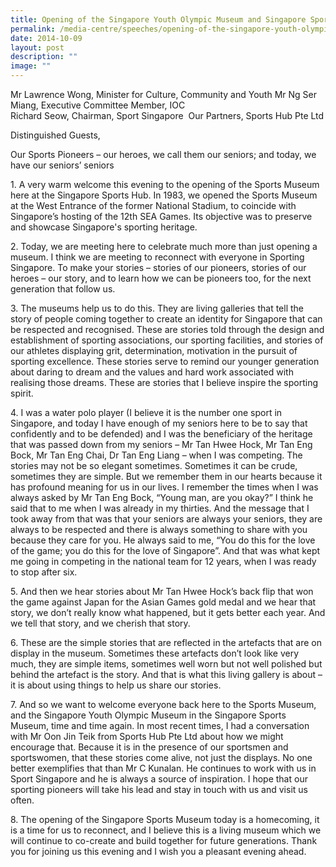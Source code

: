 ```yaml
---
title: Opening of the Singapore Youth Olympic Museum and Singapore Sports Museum
permalink: /media-centre/speeches/opening-of-the-singapore-youth-olympic-museum-and-singapore-sports-museum/
date: 2014-10-09
layout: post
description: ""
image: ""
---
```


Mr Lawrence Wong, Minister for Culture, Community and Youth
Mr Ng Ser Miang, Executive Committee Member, IOC  
Richard Seow, Chairman, Sport Singapore 
Our Partners, Sports Hub Pte Ltd

Distinguished Guests,

Our Sports Pioneers – our heroes, we call them our seniors; and today, we have our seniors’ seniors

1\. A very warm welcome this evening to the opening of the Sports Museum here at the Singapore Sports Hub. In 1983, we opened the Sports Museum at the West Entrance of the former National Stadium, to coincide with Singapore’s hosting of the 12th SEA Games. Its objective was to preserve and showcase Singapore's sporting heritage. 

2\. Today, we are meeting here to celebrate much more than just opening a museum. I think we are meeting to reconnect with everyone in Sporting Singapore. To make your stories – stories of our pioneers, stories of our heroes – our story, and to learn how we can be pioneers too, for the next generation that follow us.

3\. The museums help us to do this. They are living galleries that tell the story of people coming together to create an identity for Singapore that can be respected and recognised. These are stories told through the design and establishment of sporting associations, our sporting facilities, and stories of our athletes displaying grit, determination, motivation in the pursuit of sporting excellence. These stories serve to remind our younger generation about daring to dream and the values and hard work associated with realising those dreams. These are stories that I believe inspire the sporting spirit.

4\. I was a water polo player (I believe it is the number one sport in Singapore, and today I have enough of my seniors here to be to say that confidently and to be defended) and I was the beneficiary of the heritage that was passed down from my seniors – Mr Tan Hwee Hock, Mr Tan Eng Bock, Mr Tan Eng Chai, Dr Tan Eng Liang – when I was competing. The stories may not be so elegant sometimes. Sometimes it can be crude, sometimes they are simple. But we remember them in our hearts because it has profound meaning for us in our lives. I remember the times when I was always asked by Mr Tan Eng Bock, “Young man, are you okay?” I think he said that to me when I was already in my thirties. And the message that I took away from that was that your seniors are always your seniors, they are always to be respected and there is always something to share with you because they care for you. He always said to me, “You do this for the love of the game; you do this for the love of Singapore”. And that was what kept me going in competing in the national team for 12 years, when I was ready to stop after six.

5\. And then we hear stories about Mr Tan Hwee Hock’s back flip that won the game against Japan for the Asian Games gold medal and we hear that story, we don’t really know what happened, but it gets better each year. And we tell that story, and we cherish that story.

6\. These are the simple stories that are reflected in the artefacts that are on display in the museum. Sometimes these artefacts don’t look like very much, they are simple items, sometimes well worn but not well polished but behind the artefact is the story. And that is what this living gallery is about – it is about using things to help us share our stories.

7\. And so we want to welcome everyone back here to the Sports Museum, and the Singapore Youth Olympic Museum in the Singapore Sports Museum, time and time again. In most recent times, I had a conversation with Mr Oon Jin Teik from Sports Hub Pte Ltd about how we might encourage that. Because it is in the presence of our sportsmen and sportswomen, that these stories come alive, not just the displays. No one better exemplifies that than Mr C Kunalan. He continues to work with us in Sport Singapore and he is always a source of inspiration. I hope that our sporting pioneers will take his lead and stay in touch with us and visit us often.

8\. The opening of the Singapore Sports Museum today is a homecoming, it is a time for us to reconnect, and I believe this is a living museum which we will continue to co-create and build together for future generations. Thank you for joining us this evening and I wish you a pleasant evening ahead.